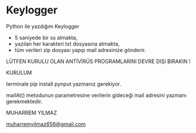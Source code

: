 # Keylogger
Python ile yazdığım Keylogger
- 5 saniyede bir ss almakta,
- yazılan her karakteri txt dosyasına atmakta,
- tüm verileri zip dosyası yapıp mail adresinize gönderir.


LÜTFEN KURULU OLAN ANTİVİRÜS PROGRAMLARINI DEVRE DIŞI BIRAKIN !


KURULUM

 terminale pip install pynput yazmanız gerekiyor.
 
 mailAt() metodunun parametresine verilerin gideceği mail adresini yazmanı gerekmektedir.
 
 MUHARREM YILMAZ
 
 muharremyilmaz656@gmail.com
